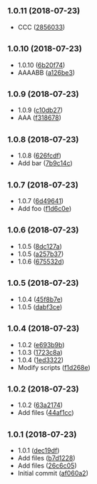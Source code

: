 ## <small>1.0.11 (2018-07-23)</small>

* CCC ([2856033](https://github.com/niksy/playground/commit/2856033))



## <small>1.0.10 (2018-07-23)</small>

* 1.0.10 ([6b20f74](https://github.com/niksy/playground/commit/6b20f74))
* AAAABB ([a126be3](https://github.com/niksy/playground/commit/a126be3))



## <small>1.0.9 (2018-07-23)</small>

* 1.0.9 ([c10db27](https://github.com/niksy/playground/commit/c10db27))
* AAA ([f318678](https://github.com/niksy/playground/commit/f318678))



## <small>1.0.8 (2018-07-23)</small>

* 1.0.8 ([626fcdf](https://github.com/niksy/playground/commit/626fcdf))
* Add bar ([7b9c14c](https://github.com/niksy/playground/commit/7b9c14c))



## <small>1.0.7 (2018-07-23)</small>

* 1.0.7 ([6d49641](https://github.com/niksy/playground/commit/6d49641))
* Add foo ([f1d6c0e](https://github.com/niksy/playground/commit/f1d6c0e))



## <small>1.0.6 (2018-07-23)</small>

* 1.0.5 ([8dc127a](https://github.com/niksy/playground/commit/8dc127a))
* 1.0.5 ([a257b37](https://github.com/niksy/playground/commit/a257b37))
* 1.0.6 ([675532d](https://github.com/niksy/playground/commit/675532d))



## <small>1.0.5 (2018-07-23)</small>

* 1.0.4 ([45f8b7e](https://github.com/niksy/playground/commit/45f8b7e))
* 1.0.5 ([dabf3ce](https://github.com/niksy/playground/commit/dabf3ce))



## <small>1.0.4 (2018-07-23)</small>

* 1.0.2 ([e693b9b](https://github.com/niksy/playground/commit/e693b9b))
* 1.0.3 ([1723c8a](https://github.com/niksy/playground/commit/1723c8a))
* 1.0.4 ([1ed3322](https://github.com/niksy/playground/commit/1ed3322))
* Modify scripts ([f1d268e](https://github.com/niksy/playground/commit/f1d268e))



## <small>1.0.2 (2018-07-23)</small>

* 1.0.2 ([63a2174](https://github.com/niksy/playground/commit/63a2174))
* Add files ([44af1cc](https://github.com/niksy/playground/commit/44af1cc))



## <small>1.0.1 (2018-07-23)</small>

* 1.0.1 ([dec19df](https://github.com/niksy/playground/commit/dec19df))
* Add files ([b7d1228](https://github.com/niksy/playground/commit/b7d1228))
* Add files ([26c6c05](https://github.com/niksy/playground/commit/26c6c05))
* Initial commit ([af060a2](https://github.com/niksy/playground/commit/af060a2))



